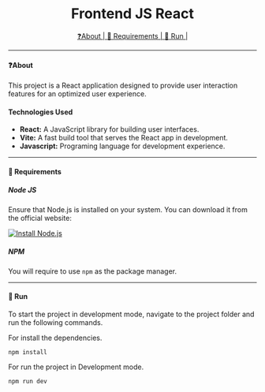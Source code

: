<div id="front"></div>

<div align=center>

# Frontend JS React

</div>

<div align=center>
    <a href="#about"> ❓About  | </a>
    <a href="#requirements"> 📃 Requirements  | </a>
    <a href="#run"> 🚀 Run | </a>
</div>

---

#### ❓About 

This project is a React application designed to provide user interaction features for an optimized user experience.

#### Technologies Used
- **React:** A JavaScript library for building user interfaces.
- **Vite:** A fast build tool that serves the React app in development.
- **Javascript:** Programing language for development experience.

---

<div id="requirements"></div>

#### 📃 Requirements 

##### Node JS

Ensure that Node.js is installed on your system. You can download it from the official website: 

[![Install Node.js](https://img.shields.io/badge/Install-Node.js-blue)](https://nodejs.org/)

##### NPM 

You will require to use `npm` as the package manager.

---

<div id="run"></div>

#### 🚀 Run
To start the project in development mode, navigate to the project folder and run the following commands.


For install the dependencies.

```
npm install
```

For run the project in Development mode.

```
npm run dev
```


